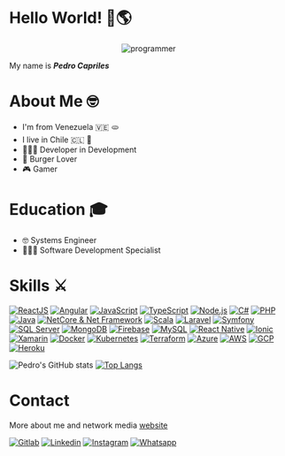 # Hello World! 👋🌎 
<p align="center">
  <img src="https://user-images.githubusercontent.com/10298615/134107022-a0a1ce35-b013-4388-931d-cac9b21725f1.gif" alt="programmer" />
</p>

My name is **_Pedro Capriles_**

# About Me 🤓
* I'm from Venezuela 🇻🇪 🫓
* I live in Chile 🇨🇱 📍
* 👨🏻‍💻 Developer in Development
* 🍔 Burger Lover
* 🎮 Gamer

# Education 🎓
* 🤓 Systems Engineer
* 👨🏻‍💻 Software Development Specialist

# Skills ⚔
[![ReactJS](https://img.shields.io/badge/react-61dafb?style=for-the-badge&logo=react&logoColor=white&labelColor=000000)]()
[![Angular](https://img.shields.io/badge/angular-c42d30?style=for-the-badge&logo=angular&logoColor=white&labelColor=000000)]()
[![JavaScript](https://img.shields.io/badge/javascript-ead547?style=for-the-badge&logo=javascript&logoColor=white&labelColor=000000)]()
[![TypeScript](https://img.shields.io/badge/TypeScript-2f72bc?style=for-the-badge&logo=typescript&logoColor=white&labelColor=000000)]()
[![Node.js](https://img.shields.io/badge/node.js-76c339?style=for-the-badge&logo=node.js&logoColor=white&labelColor=000000)]()
[![C#](https://img.shields.io/badge/c%23-8c39ac?style=for-the-badge&logo=csharp&logoColor=white&labelColor=000000)]()
[![PHP](https://img.shields.io/badge/php-7175aa?style=for-the-badge&logo=php&logoColor=white&labelColor=000000)]()
[![Java](https://img.shields.io/badge/java-2e84bd?style=for-the-badge&logo=java&logoColor=white&labelColor=000000)]()
[![NetCore & Net Framework](https://img.shields.io/badge/netcore%20&%20NET%20Framework-4f3ac9?style=for-the-badge&logo=dotnet&logoColor=white&labelColor=000000)]()
[![Scala](https://img.shields.io/badge/Scala-df3b39?style=for-the-badge&logo=scala&logoColor=white&labelColor=000000)]()
[![Laravel](https://img.shields.io/badge/Laravel-ed3833?style=for-the-badge&logo=laravel&logoColor=white&labelColor=000000)]()
[![Symfony](https://img.shields.io/badge/Symfony-000000?style=for-the-badge&logo=symfony&logoColor=white&labelColor=000000)]()
[![SQL Server](https://img.shields.io/badge/SQL%20Server-a0231f?style=for-the-badge&logo=microsoftsqlserver&logoColor=white&labelColor=000000)]()
[![MongoDB](https://img.shields.io/badge/MongoDB-3d8b4d?style=for-the-badge&logo=mongodb&logoColor=white&labelColor=000000)]()
[![Firebase](https://img.shields.io/badge/firebase-f2c144?style=for-the-badge&logo=firebase&logoColor=white&labelColor=000000)]()
[![MySQL](https://img.shields.io/badge/MySQL-1f5d85?style=for-the-badge&logo=mysql&logoColor=white&labelColor=000000)]()
[![React Native](https://img.shields.io/badge/React%20Native-5ccfee?style=for-the-badge&logo=react&logoColor=white&labelColor=000000)]()
[![Ionic](https://img.shields.io/badge/Ionic-4683ec?style=for-the-badge&logo=ionic&logoColor=white&labelColor=000000)]()
[![Xamarin](https://img.shields.io/badge/Xamarin-3390d0?style=for-the-badge&logo=xamarin&logoColor=white&labelColor=000000)]()
[![Docker](https://img.shields.io/badge/Docker-3394e0?style=for-the-badge&logo=docker&logoColor=white&labelColor=000000)]()
[![Kubernetes](https://img.shields.io/badge/Kubernetes-2f67da?style=for-the-badge&logo=kubernetes&logoColor=white&labelColor=000000)]()
[![Terraform](https://img.shields.io/badge/Terraform-574ad9?style=for-the-badge&logo=terraform&logoColor=white&labelColor=000000)]()
[![Azure](https://img.shields.io/badge/Azure-2b83cb?style=for-the-badge&logo=microsoftazure&logoColor=white&labelColor=000000)]()
[![AWS](https://img.shields.io/badge/Aws-f2923d?style=for-the-badge&logo=amazon&logoColor=white&labelColor=000000)]()
[![GCP](https://img.shields.io/badge/GCP-489f50?style=for-the-badge&logo=googlecloud&logoColor=white&labelColor=000000)]()
[![Heroku](https://img.shields.io/badge/Heroku-453a88?style=for-the-badge&logo=heroku&logoColor=white&labelColor=000000)]()

![Pedro's GitHub stats](https://github-readme-stats.vercel.app/api?username=zearkiatos&hide=contribs,prs&theme=chartreuse-dark&show_icons=true) [![Top Langs](https://github-readme-stats.vercel.app/api/top-langs/?username=zearkiatos&layout=compact&theme=chartreuse-dark&langs_count=10)](https://github.com/zearkiatos/github-readme-stats)


# Contact

More about me and network media [website](https://pedrocapriles.io)

[![Gitlab](https://img.shields.io/badge/GitLab-330F63?style=for-the-badge&logo=gitlab&logoColor=white)](https://gitlab.com/caprilespe)
[![Linkedin](https://img.shields.io/badge/LinkedIn-0077B5?style=for-the-badge&logo=linkedin&logoColor=white)](https://www.linkedin.com/in/caprilespe/)
[![Instagram](https://img.shields.io/badge/Instagram-E4405F?style=for-the-badge&logo=instagram&logoColor=white)](https://www.instagram.com/zearkiatos/)
[![Whatsapp](https://img.shields.io/badge/WhatsApp-25D366?style=for-the-badge&logo=whatsapp&logoColor=white)](https://api.whatsapp.com/send/?phone=%2B56930874818&text&app_absent=0)






